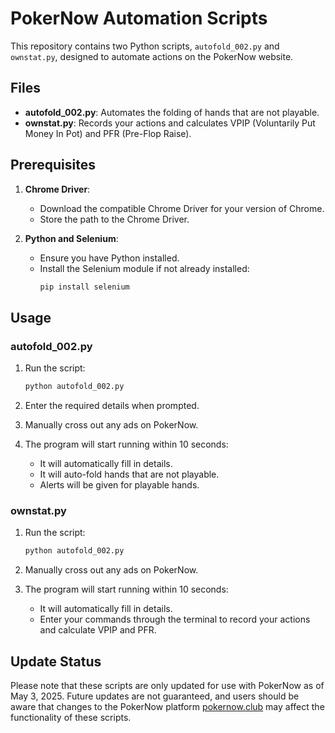 # PokerNow Automation Scripts

This repository contains two Python scripts, `autofold_002.py` and `ownstat.py`, designed to automate actions on the PokerNow website.

## Files

- **autofold_002.py**: Automates the folding of hands that are not playable.
- **ownstat.py**: Records your actions and calculates VPIP (Voluntarily Put Money In Pot) and PFR (Pre-Flop Raise).

## Prerequisites

1. **Chrome Driver**: 
   - Download the compatible Chrome Driver for your version of Chrome.
   - Store the path to the Chrome Driver.

2. **Python and Selenium**:
   - Ensure you have Python installed.
   - Install the Selenium module if not already installed:
     ```bash
     pip install selenium
     ```

## Usage

### autofold_002.py

1. Run the script:
   ```bash
   python autofold_002.py
   
2. Enter the required details when prompted.

3. Manually cross out any ads on PokerNow.

4. The program will start running within 10 seconds:
   - It will automatically fill in details.
   - It will auto-fold hands that are not playable.
   - Alerts will be given for playable hands.

### ownstat.py

1. Run the script:
   ```bash
   python autofold_002.py

2. Manually cross out any ads on PokerNow.

3. The program will start running within 10 seconds:
   - It will automatically fill in details.
   - Enter your commands through the terminal to record your actions and calculate VPIP and PFR.

## Update Status
Please note that these scripts are only updated for use with PokerNow as of May 3, 2025. Future updates are not guaranteed, and users should be aware that changes to the PokerNow platform [pokernow.club](https://pokernow.club) may affect the functionality of these scripts.

   
